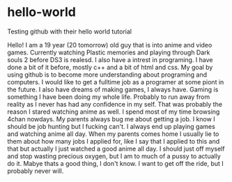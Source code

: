 # hello-world
Testing github with their hello world tutorial

Hello! I am a 19 year (20 tomorrow) old guy that is into anime and video games. Currently watching Plastic memories and playing through Dark souls 2 before DS3 is realesd. I also have a intrest in programing. I have done a bit of it before, mostly c++ and a bit of html and css. My goal by using github is to become more understanding about programing and computers. I would like to get a fulltime job as a programer at some piont in the future. I also have dreams of making games, I always have. Gaming is something I have been doing my whole life. Probably to run away from reality as I never has had any confidence in my self. That was probably the reason I stared watching anime as well. I spend most of my time browsing 4chan nowdays. My parents always bug me about getting a job. I know I should be job hunting but I fucking can't. I always end up playing games and watching anime all day. When my parents comes home I usually lie to them about how many jobs I applied for, like I say that I applied to this and that but actually I just watched a good anime all day. I should just off myself and stop wasting precious oxygen, but I am to much of a pussy to actually do it. Mabye thats a good thing, I don't know. I want to get off the ride, but I probably never will.     
